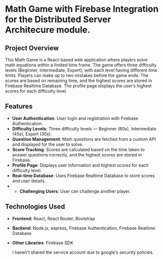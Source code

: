 # Math Game with Firebase Integration for the Distributed Server Architecure module.

## Project Overview

This Math Game is a React-based web application where players solve math equations within a limited time frame. The game offers three difficulty levels (Beginner, Intermediate, Expert), with each level having different time limits. Players can make up to two mistakes before the game ends. The scores are based on remaining time, and the highest scores are stored in Firebase Realtime Database. The profile page displays the user’s highest scores for each difficulty level.

## Features

- **User Authentication**: User login and registration with Firebase Authentication.
- **Difficulty Levels**: Three difficulty levels — Beginner (60s), Intermediate (45s), Expert (30s).
- **Question Management**: Math questions are fetched from a custom API and displayed for the user to solve.
- **Score Tracking**: Scores are calculated based on the time taken to answer questions correctly, and the highest scores are stored in Firebase.
- **Profile Page**: Displays user information and highest scores for each difficulty level.
- **Real-time Database**: Uses Firebase Realtime Database to store scores and user details.
- - **Challenging Users**: User can challenge another player.


## Technologies Used

- **Frontend**: React, React Router, Bootstrap
- **Backend**: Node.js, express, Firebase Authentication, Firebase Realtime Database
- **Other Libraries**: Firebase SDK

  I haven't shared the service account due to google's security policies.
